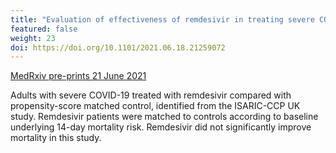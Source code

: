 ```yaml
---
title: "Evaluation of effectiveness of remdesivir in treating severe COVID-19"
featured: false
weight: 23
doi: https://doi.org/10.1101/2021.06.18.21259072
---
```


[MedRxiv pre-prints 21 June 2021]({{page.doi}})

Adults with severe COVID-19 treated with remdesivir compared with propensity-score matched control, identified from the ISARIC-CCP UK study. Remdesivir patients were matched to controls according to baseline underlying 14-day mortality risk. Remdesivir did not significantly improve mortality in this study.  
